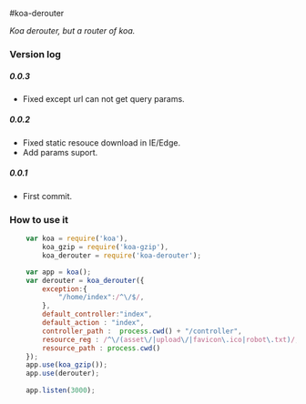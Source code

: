 #koa-derouter

*Koa derouter, but a router of koa.*

### Version log

##### 0.0.3
- Fixed except url can not get query params.

##### 0.0.2
- Fixed static resouce download in IE/Edge.
- Add params suport.

##### 0.0.1
- First commit.

### How to use it
```js
    var koa = require('koa'),
        koa_gzip = require('koa-gzip'),
        koa_derouter = require('koa-derouter');

    var app = koa();
    var derouter = koa_derouter({
    	exception:{
    		"/home/index":/^\/$/,
    	},
    	default_controller:"index",
    	default_action : "index",
    	controller_path :  process.cwd() + "/controller",
    	resource_reg : /^\/(asset\/|upload\/|favicon\.ico|robot\.txt)/,
    	resource_path : process.cwd()
    });
    app.use(koa_gzip());
    app.use(derouter);
    
    app.listen(3000);
```
